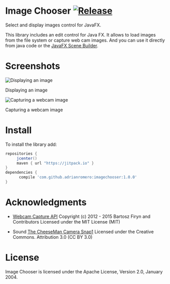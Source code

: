 Image Chooser  [![Release](https://jitpack.io/v/adrianromero/imagechooser.svg)](https://jitpack.io/#adrianromero/imagechooser)
=============

Select and display images control for JavaFX.

This library includes an edit control for Java FX. It allows to load images from the file system or capture web cam images. And you can use it directly from java code or the [JavaFX Scene Builder](http://www.oracle.com/technetwork/java/javase/downloads/javafxscenebuilder-info-2157684.html).

Screenshots
===========

![Displaying an image](https://raw.github.com/adrianromero/imagechooser/master/screenshot-demo1.png)

Displaying an image

![Capturing a webcam image](https://raw.github.com/adrianromero/imagechooser/master/screenshot-demo2.png)

Capturing a webcam image

Install
=======

To install the library add: 
 
   ```gradle
   repositories { 
        jcenter()
        maven { url "https://jitpack.io" }
   }
   dependencies {
         compile 'com.github.adrianromero:imagechooser:1.0.0'
   }
   ```  

Acknowledgments
===============

* [Webcam Capture API](https://github.com/sarxos/webcam-capture) 
Copyright (c) 2012 - 2015 Bartosz Firyn and Contributors
Licensed under the MIT License (MIT)

* Sound [The CheeseMan Camera Snap1](https://www.freesound.org/people/thecheeseman/sounds/51360/)
Licensed under the Creative Commons. Attribution 3.0 (CC BY 3.0)

License
=======

Image Chooser is licensed under the Apache License, Version 2.0, January 2004.
